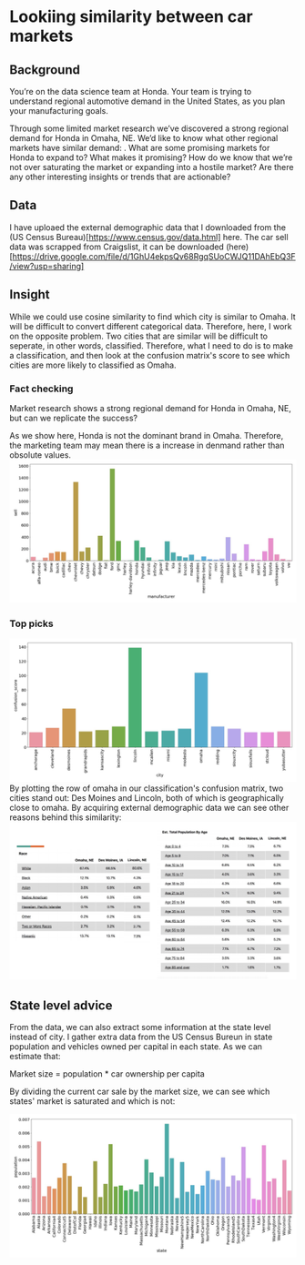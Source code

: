 # Lookiing similarity between car markets
## Background
You’re on the data science team at Honda. Your team is trying to understand regional automotive demand in the United States, as you plan your manufacturing goals. 

Through some limited market research we’ve discovered a strong regional demand for Honda in Omaha, NE. We’d like to know what other regional markets have similar demand:  . 
What are some promising markets for Honda to expand to? What makes it promising? How do we know that we’re not over saturating the market or expanding into a hostile market? 
Are there any other interesting insights or trends that are actionable?

## Data
I have uploaed the external demographic data that I downloaded from the (US Census Bureau)[https://www.census.gov/data.html] here. The car sell data was scrapped from Craigslist, it can be downloaded (here)[https://drive.google.com/file/d/1GhU4ekpsQv68RgqSUoCWJQ11DAhEbQ3F/view?usp=sharing]

## Insight
While we could use cosine similarity to find which city is similar to Omaha. It will be difficult to convert different categorical data. Therefore, here, I work on the opposite problem. Two cities that are similar will be difficult to seperate, in other words, classified. Therefore, what I need to do is to make a classification, and then look at the confusion matrix's score to see which cities are more likely to classified as Omaha.

### Fact checking
Market research shows a strong regional demand for Honda in Omaha, NE, but can we replicate the success?

As we show here, Honda is not the dominant brand in Omaha. Therefore, the marketing team may mean there is a increase in denmand rather than obsolute values. 
<img src = 'omaha.jpg'>


### Top picks
<img src = 'city_confuse_final.jpg'>
By plotting the row of omaha in our classification's confusion matrix, two cities stand out: Des Moines and Lincoln, both of which is geographically close to omaha. By acquiring external demographic data we can see other reasons behind this similarity:
<img src = 'demography_cities.png'>



## State level advice
From the data, we can also extract some information at the state level instead of city. I gather extra data from the US Census Bureun in state population and vehicles owned per capital in each state. As we can estimate that: 

Market size = population * car ownership per capita

By dividing the current car sale by the market size, we can see which states' market is saturated and which is not:

<img src = 'car_sell_per_person_corrected.jpg'>



